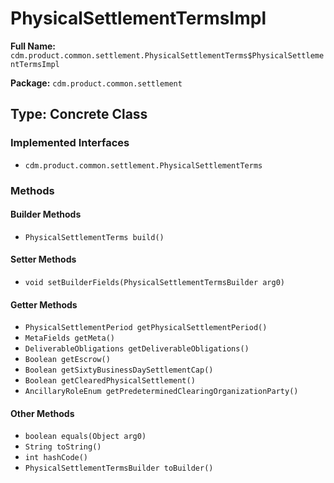 # PhysicalSettlementTermsImpl

**Full Name:** `cdm.product.common.settlement.PhysicalSettlementTerms$PhysicalSettlementTermsImpl`

**Package:** `cdm.product.common.settlement`

## Type: Concrete Class

### Implemented Interfaces

- `cdm.product.common.settlement.PhysicalSettlementTerms`

### Methods

#### Builder Methods

- `PhysicalSettlementTerms build()`

#### Setter Methods

- `void setBuilderFields(PhysicalSettlementTermsBuilder arg0)`

#### Getter Methods

- `PhysicalSettlementPeriod getPhysicalSettlementPeriod()`
- `MetaFields getMeta()`
- `DeliverableObligations getDeliverableObligations()`
- `Boolean getEscrow()`
- `Boolean getSixtyBusinessDaySettlementCap()`
- `Boolean getClearedPhysicalSettlement()`
- `AncillaryRoleEnum getPredeterminedClearingOrganizationParty()`

#### Other Methods

- `boolean equals(Object arg0)`
- `String toString()`
- `int hashCode()`
- `PhysicalSettlementTermsBuilder toBuilder()`

